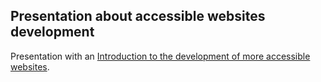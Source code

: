 Presentation about accessible websites development
---------

Presentation with an [Introduction to the development of more accessible websites](https://cesperanc.github.io/daws/).


